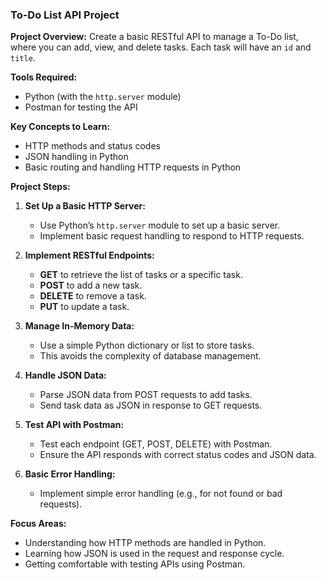 ### To-Do List API Project

**Project Overview:**
Create a basic RESTful API to manage a To-Do list, where you can add, view, and delete tasks. Each task will have an `id` and `title`.

**Tools Required:**
- Python (with the `http.server` module)
- Postman for testing the API

**Key Concepts to Learn:**
- HTTP methods and status codes
- JSON handling in Python
- Basic routing and handling HTTP requests in Python

**Project Steps:**

1. **Set Up a Basic HTTP Server:**
   - Use Python’s `http.server` module to set up a basic server.
   - Implement basic request handling to respond to HTTP requests.

2. **Implement RESTful Endpoints:**
   - **GET** to retrieve the list of tasks or a specific task.
   - **POST** to add a new task.
   - **DELETE** to remove a task.
   - **PUT** to update a task.

3. **Manage In-Memory Data:**
   - Use a simple Python dictionary or list to store tasks.
   - This avoids the complexity of database management.

4. **Handle JSON Data:**
   - Parse JSON data from POST requests to add tasks.
   - Send task data as JSON in response to GET requests.

5. **Test API with Postman:**
   - Test each endpoint (GET, POST, DELETE) with Postman.
   - Ensure the API responds with correct status codes and JSON data.

6. **Basic Error Handling:**
   - Implement simple error handling (e.g., for not found or bad requests).

**Focus Areas:**
- Understanding how HTTP methods are handled in Python.
- Learning how JSON is used in the request and response cycle.
- Getting comfortable with testing APIs using Postman.

